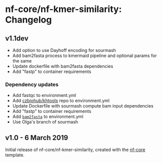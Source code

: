 # nf-core/nf-kmer-similarity: Changelog

## v1.1dev

* Add option to use Dayhoff encoding for sourmash
* Add bam2fasta process to kmermaid pipeline and optional params
  for the same
* Update dockerfile with bam2fasta dependencies
* Add "fastp" to container requirements

### Dependency updates
* Add fastqc to environment.yml
* Add [czbiohub/khtools](https://github.com/czbiohub/kh-tools/) repo to environment.yml
* Update Dockerfile with sourmash compute bam input dependencies
* Add "fastp" to container requirements
* Add [`bam2fasta`](https://pypi.org/project/bam2fasta/) to environment.yml
* Use Olga's branch of sourmash

## v1.0 - 6 March 2019

Initial release of nf-core/nf-kmer-similarity, created with the [nf-core](http://nf-co.re/) template.

